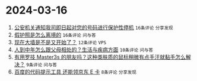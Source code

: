 # 2024-03-16

1. [公安机关通知我司即日起对您的号码进行保护性停机](https://www.v2ex.com/t/1024174) `16条评论` `分享发现`
1. [假护照是怎么离境的](https://www.v2ex.com/t/1024169) `16条评论` `问与答`
1. [现在大墙是不是又开始了？](https://www.v2ex.com/t/1024160) `12条评论` `VPS`
1. [人到中年怎么跟父母相处的？生活与疾病方面](https://www.v2ex.com/t/1024161) `10条评论` `问与答`
1. [有用罗技 Master3s 的朋友吗？这种类肤质的鼠标稍微有点手汗就黏手怎么解决？](https://www.v2ex.com/t/1024168) `9条评论` `问与答`
1. [百度的代码提示工具 还能领京东 E 卡](https://www.v2ex.com/t/1024163) `8条评论` `分享发现`
